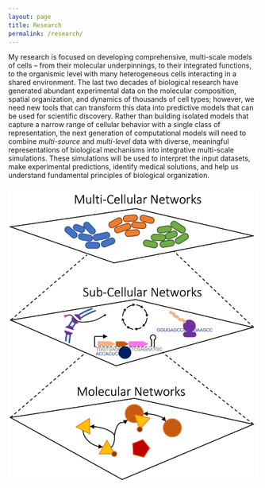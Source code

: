 ```yaml
---
layout: page
title: Research
permalink: /research/
---
```


My research is focused on developing comprehensive, multi-scale models of cells – from their molecular underpinnings, 
to their integrated functions, to the organismic level with many heterogeneous cells interacting in a shared environment. 
The last two decades of biological research have generated abundant experimental data on the molecular composition, 
spatial organization, and dynamics of thousands of cell types; however, we need new tools that can transform this data 
into predictive models that can be used for scientific discovery. Rather than building isolated models that capture a 
narrow range of cellular behavior with a single class of representation, the next generation of computational models 
will need to combine *multi-source* and *multi-level* data with diverse, meaningful representations of biological 
mechanisms into integrative multi-scale simulations. These simulations will be used to interpret the input datasets, 
make experimental predictions, identify medical solutions, and help us understand fundamental principles of biological 
organization.


![MultiscaleNetwork](https://raw.githubusercontent.com/eagmon/eagmon.github.io/master/images/multiscale_network.png)
